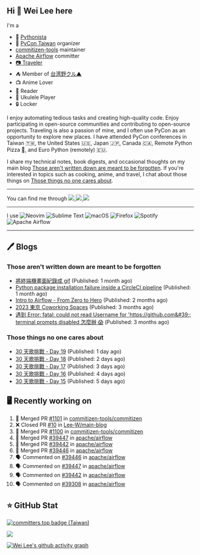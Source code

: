 ## Hi 👋 Wei Lee here

I'm a

* 🐍 [Pythonista](https://pycon-note.wei-lee.me/)
* 🐍 [PyCon Taiwan](https://tw.pycon.org/) organizer
* [commitizen-tools](https://github.com/commitizen-tools) maintainer
* [Apache Airflow](https://github.com/apache/airflow/) committer
* [📷 Traveler](https://travlog.wei-lee.me/)
* ⛺ Member of [台湾野クル▲](https://twitter.com/Taiwannokuru)
* 📺 Anime Lover
* 📖 Reader
* 🎵 Ukulele Player
* 🔒 Locker

I enjoy automating tedious tasks and creating high-quality code. Enjoy participating in open-source communities and contributing to open-source projects. Traveling is also a passion of mine, and I often use PyCon as an opportunity to explore new places. I have attended PyCon conferences in Taiwan 🇹🇼, the United States 🇺🇸, Japan 🇯🇵, Canada 🇨🇦, Remote Python Pizza 🍕, and Euro Python (remotely) 🇪🇺.

I share my technical notes, book digests, and occasional thoughts on my main blog [Those aren't written down are meant to be forgotten](https://blog.wei-lee.me/). If you're interested in topics such as cooking, anime, and travel, I chat about those things on [Those things no one cares about](https://travlog.wei-lee.me/).


---

<p align="left">
You can find me through
  <a href="https://in.linkedin.com/in/clleew" target="blank">
    <img src="https://img.shields.io/badge/LinkedIn-0077B5?style=for-the-badge&logo=linkedin&logoColor=white" />
  </a>
  <a href="https://twitter.com/clleew" target="blank">
    <img src="https://img.shields.io/badge/Twitter-1DA1F2?style=for-the-badge&logo=twitter&logoColor=white" />
  </a>
  <a href="https://github.com/Lee-W/" target="blank">
    <img src="https://img.shields.io/badge/GitHub-100000?style=for-the-badge&logo=github&logoColor=white" />
  </a>
</p>

---

I use ![Neovim](https://img.shields.io/badge/NeoVim-%2357A143.svg?&style=for-the-badge&logo=neovim&logoColor=white) ![Sublime Text](https://img.shields.io/badge/sublime_text-%23575757.svg?style=for-the-badge&logo=sublime-text&logoColor=important) ![macOS](https://img.shields.io/badge/mac%20os-000000?style=for-the-badge&logo=macos&logoColor=F0F0F0) ![Firefox](https://img.shields.io/badge/Firefox-FF7139?style=for-the-badge&logo=Firefox-Browser&logoColor=white) ![Spotify](https://img.shields.io/badge/Spotify-1ED760?style=for-the-badge&logo=spotify&logoColor=white) ![Apache Airflow](https://img.shields.io/badge/Apache%20Airflow-017CEE?style=for-the-badge&logo=Apache%20Airflow&logoColor=white)

---


## 🖊️ Blogs

### Those aren't written down are meant to be forgotten

* [將終端機畫面紀錄成 gif](https://blog.wei-lee.me/posts/tech/2024/04/record-terminal-actions-and-export-as-gif) (Published: 1 month ago)
* [Python package installation failure inside a CircleCI pipeline](https://blog.wei-lee.me/posts/tech/2024/04/python-package-installation-failure-inside-a-CircleCI-pipeline) (Published: 1 month ago)
* [Intro to Airflow - From Zero to Hero](https://blog.wei-lee.me/posts/tech/2024/02/intro-to-airflow-from-zero-to-hero) (Published: 2 months ago)
* [2023 東京 Coworking Spaces](https://blog.wei-lee.me/posts/tech/2024/01/2023-tokyo-coworking-space) (Published: 3 months ago)
* [遇到 Error: fatal: could not read Username for &#39;https://github.com&#39;: terminal prompts disabled 怎麼辦 😱](https://blog.wei-lee.me/posts/tech/2024/01/how-to-deal-with-could-not-read-username-for-github) (Published: 3 months ago)

### Those things no one cares about
 
 * [30 天歌挑戰 - Day 19](https://travlog.wei-lee.me/posts/review/2024/05/30-day-song-challenge-day-19) (Published: 1 day ago)
 * [30 天歌挑戰 - Day 18](https://travlog.wei-lee.me/posts/review/2024/05/30-day-song-challenge-day-18) (Published: 2 days ago)
 * [30 天歌挑戰 - Day 17](https://travlog.wei-lee.me/posts/review/2024/05/30-day-song-challenge-day-17) (Published: 3 days ago)
 * [30 天歌挑戰 - Day 16](https://travlog.wei-lee.me/posts/review/2024/05/30-day-song-challenge-day-16) (Published: 4 days ago)
 * [30 天歌挑戰 - Day 15](https://travlog.wei-lee.me/posts/review/2024/05/30-day-song-challenge-day-15) (Published: 5 days ago)

## 🖥️ Recently working on

1. 🎉 Merged PR [#1101](https://github.com/commitizen-tools/commitizen/pull/1101) in [commitizen-tools/commitizen](https://github.com/commitizen-tools/commitizen)
2. ❌ Closed PR [#10](https://github.com/Lee-W/main-blog/pull/10) in [Lee-W/main-blog](https://github.com/Lee-W/main-blog)
3. 🎉 Merged PR [#1100](https://github.com/commitizen-tools/commitizen/pull/1100) in [commitizen-tools/commitizen](https://github.com/commitizen-tools/commitizen)
4. 🎉 Merged PR [#39447](https://github.com/apache/airflow/pull/39447) in [apache/airflow](https://github.com/apache/airflow)
5. 🎉 Merged PR [#39442](https://github.com/apache/airflow/pull/39442) in [apache/airflow](https://github.com/apache/airflow)
6. 🎉 Merged PR [#39446](https://github.com/apache/airflow/pull/39446) in [apache/airflow](https://github.com/apache/airflow)
7. 🗣 Commented on [#39446](https://github.com/apache/airflow/issues/39446) in [apache/airflow](https://github.com/apache/airflow)
8. 🗣 Commented on [#39447](https://github.com/apache/airflow/issues/39447) in [apache/airflow](https://github.com/apache/airflow)
9. 🗣 Commented on [#39442](https://github.com/apache/airflow/issues/39442) in [apache/airflow](https://github.com/apache/airflow)
10. 🗣 Commented on [#39308](https://github.com/apache/airflow/issues/39308) in [apache/airflow](https://github.com/apache/airflow)


## ⭐ GitHub Stat

[![committers.top badge (Taiwan)](https://user-badge.committers.top/taiwan_public/Lee-W.svg)](https://user-badge.committers.top/taiwan_public/Lee-W)

[![](https://github-readme-stats.vercel.app/api?username=Lee-W&show_icons=true&hide_title=true&cache_seconds=86400)](https://github.com/anuraghazra/github-readme-stats)

[![Wei Lee's github activity graph](https://github-readme-activity-graph.vercel.app/graph?username=Lee-W&theme=dracula)](https://github.com/ashutosh00710/github-readme-activity-graph)

